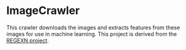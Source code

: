 # ImageCrawler
This crawler downloads the images and extracts features from these images for use in machine learning. This project is derived from the <a href="https://github.com/erdincuzun/REGEXN" target="_blank">REGEXN project</a>.
